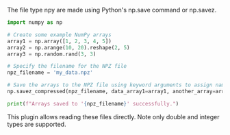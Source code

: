 The file type npy are made using Python's np.save command or np.savez.

```python
import numpy as np

# Create some example NumPy arrays
array1 = np.array([1, 2, 3, 4, 5])
array2 = np.arange(10, 20).reshape(2, 5)
array3 = np.random.rand(3, 3)

# Specify the filename for the NPZ file
npz_filename = 'my_data.npz'

# Save the arrays to the NPZ file using keyword arguments to assign names
np.savez_compressed(npz_filename, data_array1=array1, another_array=array2, random_matrix=array3)

print(f"Arrays saved to '{npz_filename}' successfully.")
```

This plugin allows reading these files directly.  Note only double and integer types are supported.
